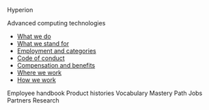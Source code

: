 Hyperion







  Advanced computing technologies


* [What we do ](./what-we-do.md)
* [What we stand for](./what-we-stand-for.md)
* [Employment and categories](./employment-and-categories.md)
* [Code of conduct](./code-of-conduct.md)
* [Compensation and benefits](./compensation-and-benefits.md)
* [Where we work](./where-we-work.md)
* [How we work](./how-we-work.md)


Employee handbook Product histories Vocabulary Mastery Path Jobs Partners Research
